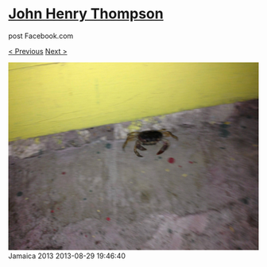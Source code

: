 # [John Henry Thompson](../README.md)
post Facebook.com

[< Previous](2013-08-29-27.md) [Next >](2013-08-29-29.md)

[![](../media/2013-08-29/Jamaica-2039.jpg)](../README.md)
Jamaica 2013
2013-08-29 19:46:40